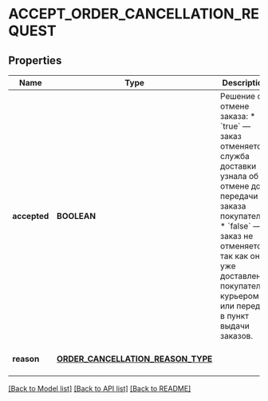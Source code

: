 # ACCEPT_ORDER_CANCELLATION_REQUEST

## Properties
Name | Type | Description | Notes
------------ | ------------- | ------------- | -------------
**accepted** | **BOOLEAN** | Решение об отмене заказа:  * &#x60;true&#x60; — заказ отменяется, служба доставки узнала об отмене до передачи заказа покупателю. * &#x60;false&#x60; — заказ не отменяется, так как он уже доставлен покупателю курьером или передан в пункт выдачи заказов.  | [default to null]
**reason** | [**ORDER_CANCELLATION_REASON_TYPE**](OrderCancellationReasonType.md) |  | [optional] [default to null]

[[Back to Model list]](../README.md#documentation-for-models) [[Back to API list]](../README.md#documentation-for-api-endpoints) [[Back to README]](../README.md)


